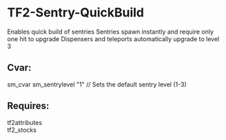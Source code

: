 # TF2-Sentry-QuickBuild  
Enables quick build of sentries
Sentries spawn instantly and require only one hit to upgrade
Dispensers and teleports automatically upgrade to level 3

## Cvar:  
sm_cvar sm_sentrylevel "1" // Sets the default sentry level (1-3)

## Requires:
tf2attributes  
tf2_stocks
